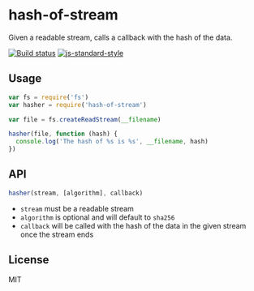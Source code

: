 # hash-of-stream

Given a readable stream, calls a callback with the hash of the data.

[![Build status](https://travis-ci.org/watson/hash-of-stream.svg?branch=master)](https://travis-ci.org/watson/hash-of-stream)
[![js-standard-style](https://img.shields.io/badge/code%20style-standard-brightgreen.svg?style=flat)](https://github.com/feross/standard)

## Usage

```js
var fs = require('fs')
var hasher = require('hash-of-stream')

var file = fs.createReadStream(__filename)

hasher(file, function (hash) {
  console.log('The hash of %s is %s', __filename, hash)
})
```

## API

```js
hasher(stream, [algorithm], callback)
```

- `stream` must be a readable stream
- `algorithm` is optional and will default to `sha256`
- `callback` will be called with the hash of the data in the given
  stream once the stream ends

## License

MIT
